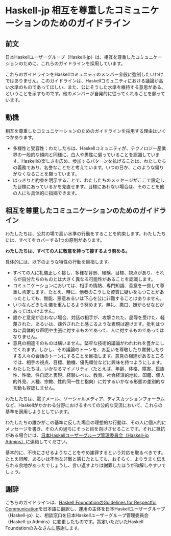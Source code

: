 # Haskell-jp 相互を尊重したコミュニケーションのためのガイドライン

## 前文

日本Haskellユーザーグループ（Haskell-jp）は、相互を尊重したコミュニケーションのために、これらのガイドラインを採用しています。

これらのガイドラインをHaskellコミュニティのメンバー全般に強制したいわけではありません。このガイドラインは、Haskellコミュニティにおける議論が高い水準のものであってほしい、また、公にそうした水準を維持する意思がある、ということを示すものです。他のメンバーが自発的に従ってくれることを願っています。

## 動機

相互を尊重したコミュニケーションのためのガイドラインを採用する理由はいくつかあります。

- 多様性と受容性：わたしたちは、Haskellコミュニティが、テクノロジー産業界の一般的な傾向と同様に、白人や男性に偏っていることを認識しています。Haskellの楽しさを広め、参加するパターンを拡げることは、わたしたちの義務であり、名誉なことだと考えています。いつの日か、このような偏りがなくなることを願っています。
- はっきりと約束を明示することで、わたしたちのメッセージがここで設定した目標にあっているかを見直せます。目標にあわない場合は、そのことを他の人にも具体的に指摘できます。

## 相互を尊重したコミュニケーションのためのガイドライン

わたしたちは、公共の場で高い水準の行動をすることを約束します。わたしたちには、すべてをカバーする1つの原則があります。

**わたしたちは、すべての人に敬意を持って接するよう努める。**

具体的には、以下のような特性の行動を目指します。

- すべての人に礼儀正しく接し、多様な背景、経験、目標、視点があり、それらが自分たちのものとは大きく異なる可能性があることを認識します。
- コミュニケーションにおいては、相手の情熱、専門知識、善意を一貫して尊重し肯定します。たとえ、時に、他者のこうした資質に疑いをもつことがあったとしても、無能、悪意あるいは下心を公に非難することはありません。
- いつなんどきも礼儀を重んじるよう努めます。無礼、悪口、嫌がらせなどがあってはいけません。
- 誰かと意見が合わない場合、対話の相手が、攻撃された、屈辱を受けた、軽蔑された、あるいは、疎外されたと感じるような表現は避けます。批判はつねに具体的な声明や主張に対するものであって、人に対するものであってはなりません。
- 意見の相違そのものは構いません。堅牢な技術的議論がわれわれを豊かにしてくれます。しかし、その議論のトーンを、お互いを尊敬したり賞賛したりする人々の会話のトーンにすることを目指します。意見の相違があるところでは、相手の視点、目標、動機、優先順位などに興味を持つようにします。
- わたしたちは、いかなるマイノリティ（たとえば、年齢、体格、障害、民族性、性徴、性自認と表現、経験レベル、教育、社会経済的地位、国籍、個人的外見、人種、宗教、性的同一性と指向）に対するいかなる形態の差別的な言動も容認しません。

わたしたちは、電子メール、ソーシャルメディア、ディスカッションフォーラムなど、Haskellがかかわる分野におけるすべての公的な交流において、これらの基準を適用しようとしています。

わたしたちの誰かがこの基準に反した場合の理想的な行動は、その人に個人的にメッセージを書き、その人の過ちにそっと目を向けさせることです。それに抵抗がある場合には、[日本Haskellユーザーグループ管理委員会（Haskell-jp Admins）](https://haskell.jp/blog/posts/about_admins.html#%E4%BB%8A%E5%BE%8C%E3%81%AE%E6%B4%BB%E5%8B%95%E3%81%A8%E9%80%A3%E7%B5%A1%E5%85%88)に連絡してください。

基本的に、不快にさせるようなことをやめ謝罪するという対応を取るべきです。たとえ誤解、あるいは不当な非難と感じたとしても、おそらく、よりうまく伝えられる余地があったでしょうし、言い返すよりは謝罪したほうが和解しやすいでしょう。

## 謝辞

こちらのガイドラインは、[Haskell FoundationのGuidelines for Respectful Communication](https://haskell.foundation/guidelines-for-respectful-communication/)を日本語に翻訳し、運用の主体を日本Haskellユーザーグループ（Haskell-jp）に、相談窓口を日本Haskellユーザーグループ管理委員会（Haskell-jp Admins）に変更したものです。策定いただいたHaskell Foundationのみなさんに感謝します。
